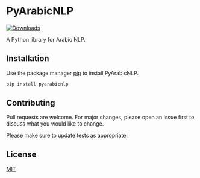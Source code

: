 # PyArabicNLP

[![Downloads](https://pepy.tech/badge/pyarabicnlp)](https://pepy.tech/project/pyarabicnlp)

A Python library for Arabic NLP.

## Installation

Use the package manager [pip](https://pip.pypa.io/en/stable/) to install PyArabicNLP.

```bash
pip install pyarabicnlp
```

## Contributing
Pull requests are welcome. For major changes, please open an issue first to discuss what you would like to change.

Please make sure to update tests as appropriate.

## License
[MIT](https://choosealicense.com/licenses/mit/)

